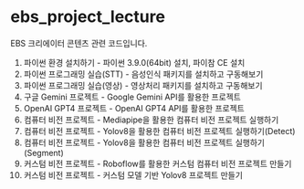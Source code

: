 # ebs_project_lecture

EBS 크리에이터 콘텐츠 관련 코드입니다.


1. 파이썬 환경 설치하기 - 파이썬 3.9.0(64bit) 설치, 파이참 CE 설치
2. 파이썬 프로그래밍 실습(STT) - 음성인식 패키지를 설치하고 구동해보기
3. 파이썬 프로그래밍 실습(영상) - 영상처리 패키지를 설치하고 구동해보기
4. 구글 Gemini 프로젝트 - Google Gemini API를 활용한 프로젝트 
5. OpenAI GPT4 프로젝트 - OpenAI GPT4 API를 활용한 프로젝트
6. 컴퓨터 비전 프로젝트 - Mediapipe을 활용한 컴퓨터 비전 프로젝트 실행하기
7. 컴퓨터 비전 프로젝트 - Yolov8을 활용한 컴퓨터 비전 프로젝트 실행하기(Detect)
8. 컴퓨터 비전 프로젝트 - Yolov8을 활용한 컴퓨터 비전 프로젝트 실행하기(Segment)
9. 커스텀 비전 프로젝트 - Roboflow를 활용한 커스텀 컴퓨터 비전 프로젝트 만들기
10. 커스텀 비전 프로젝트 - 커스텀 모델 기반 Yolov8 프로젝트 만들기
